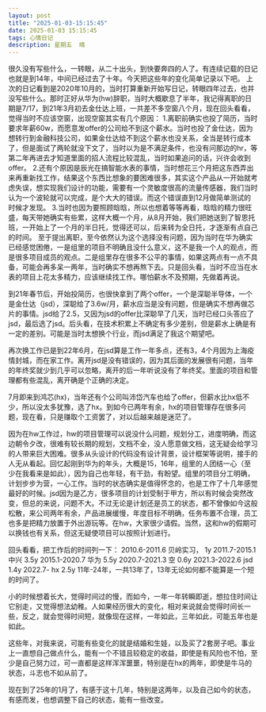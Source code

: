 ```yaml
---
layout: post
title: "2025-01-03-15:15:45"
date: 2025-01-03 15:15:45
tags: 心情日记
description: 星期五  晴
---
```



很久没有写些什么，一转眼，从二十出头，到快要奔四的人了。有连续记载的日记也就是到14年，中间已经过去了十年。今天把这些年的变化简单记录以下吧。
上次的日记看到是2020年10月的，当时打算重新开始写日记，转眼四年过去，也并没写些什么。那时正好从华为(hw)辞职，当时大概歇息了半年，我记得离职的日期是7/17，到21年3月初去金仕达上班，一共差不多空窗八个月，现在回头看看，觉得当时不应该空窗，出现空窗其实有几个原因：
1.离职前确实也投了简历，当时要求年薪60w，而愿意发offer的公司给不到这个薪水。当时也投了金仕达，因为想转行到金融科技公司，如果金仕达给不到这个薪水也没关系，全当是转行成本了，但是面试了两轮就没下文了，当时以为是不满足条件，也没有问那边的hr，等第二年再进去才知道里面的招人流程比较混乱，当时如果追问的话，兴许会收到offer。
2.还有个原因是辰光在搞智能水表的事情，当时想花三个月把这东西弄出来再重新找工作，结果这个东西比想象的要困难很多，其实这个产品从一开始就考虑失误，想实现我们设计的功能，需要有一个灵敏度很高的流量传感器，我们当时认为一个波轮就可以完成，是个大大的错误。而这个错误直到12月做简单测试的时候才发现。
3.当时也因为要照顾晗晗，所以也想着等等再看，晗晗的精力很旺盛，每天带她确实有些累，这样大概一个月，从8月开始，我们把她送到了智恩托班，一开始上了一个月的半日托，觉得还可以，后来转为全日托，才逐渐有点自己的时间。
至于提出离职，至今依然认为这个选择没有问题，因为当时在华为确实已经感觉困倦，一是组里的项目不明确且没什么意义，这不是我一个人的观点，而是很多项目成员的观点。二是组里存在很多不公平的事情，如果这两点有一点不具备，可能会再多呆一两年，当时确实不想再熬下去。只是回头看，当时不应当在水表的项目上花太多精力，应该继续找工作。哪怕薪水不及预期，先做着再说。

到21年春节后，开始投简历，也很快拿到了两个offer，一个是深聪半导体，一个是金仕达（jsd），深聪给了3.6w/月，薪水应当是没有问题，但是确实不想再做芯片的事情。jsd给了2.5，又因为jsd的offer比深聪早了几天，当时已经口头答应了jsd，最后选了jsd。后头看，在技术积累上不确定有多少差别，但是薪水上确是有一定的差别。可能是当时太想换个行业，而jsd满足了我这个期望吧。

再次换工作已是到22年6月，在jsd算是工作一年多点，还有3，4个月因为上海疫情封城，而在家工作。离开jsd是没有错误的，因为其后面的发展很有问题，当年的年终奖就少到几乎可以忽略，离开的后一年听说没有了年终奖。里面的项目和管理都有些混乱，离开确是个正确的决定。

7月即来到鸿芯(hx)，当年还有个公司叫沛岱汽车也给了offer，但薪水比hx低不少，所以没太多犹豫，选了hx。到如今已两年有余，hx的项目管理存在很多问题，现在看，只是赚取个工资罢了，对以后越来越是迷茫了。

因为在hw工作过，hw的项目管理可以说没什么问题，规划分工，进度明确，而这边朝令夕改，很难有较长期的规划，文档不全，没人愿意做文档，这无疑会给学习的人带来巨大困难。很多从头设计的代码没有设计背景，设计框架等说明，接手的人无从看起。回忆起刚到华为的年头，大概是15，16年，组里的人团结一心（至少在我看来是如此），因为自己也年轻，有干劲，有盼望。组里的项目分工明确，计划步步为营，一心工作。当时的状态确实是值得怀念的，也是工作了十几年感觉最好的时候。jsd因为是乙方，很多项目的计划受制于甲方，所以有时候会突然改变，但总的来说，问题不大。不过无论是计划还是员工的状态，都不曾像如今这般松散，来公司两年有余，产品进展缓慢，年度目标不明确，任务布置不合理，员工也多是把精力放置于外出游玩等。在hw，大家很少请假。当然，这和hw的假期可以换钱也有关系，但这无疑使项目可以按照计划进行。

回头看看，把工作后的时间列一下：
2010.6-2011.6 贝岭实习， 1y
2011.7-2015.1 中兴  3.5y
2015.1-2020.7 华为  5.5y
2020.7-2021.3 空    0.6y
2021.3-2022.6 jsd   1.4y
2022.7-       hx    2.5y
11年-24年，一共13年了，13年无论如何都不能算是一个短的时间了。

小的时候想着长大，觉得时间过的慢，而如今，一年一年转瞬即逝，想拉住时间让它别走，又觉得想法幼稚。人如果经历很大的变化，相对来说就会觉得时间长一些，反之，就会觉得时间短，就像现在这样，一年如此，三年如此，可能五年也是如此。

这些年，对我来说，可能有些变化的就是结婚和生娃，以及买了2套房子吧。事业上一直想自己做点什么，能有一个不错且较稳定的收益，即使是有风险也不怕，至少是自己努力过，可一直都是这样浑浑噩噩，特别是在hx的两年，即使是牛马的状态，斗志也不如从前了。

现在到了25年的1月了，有感于这十几年，特别是这两年，以及自己如今的状态，有感而发，也想调整下自己的状态，能有一些改变。

